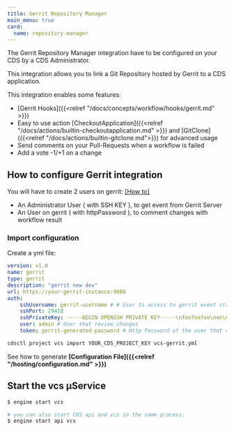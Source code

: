 ```yaml
---
title: Gerrit Repository Manager
main_menu: true
card: 
  name: repository-manager
---
```


The Gerrit Repository Manager integration have to be configured on your CDS by a CDS Administrator.

This integration allows you to link a Git Repository hosted by Gerrit
to a CDS application.

This integration enables some features:

 - [Gerrit Hooks]({{<relref "/docs/concepts/workflow/hooks/gerrit.md" >}})
 - Easy to use action [CheckoutApplication]({{<relref "/docs/actions/builtin-checkoutapplication.md" >}}) and [GitClone]({{<relref "/docs/actions/builtin-gitclone.md">}}) for advanced usage
 - Send comments on your Pull-Requests when a workflow is failed
 - Add a vote -1/+1 on a change

## How to configure Gerrit integration

You will have to create 2 users on gerrit: <a href="https://gerrit-review.googlesource.com/Documentation/cmd-create-account.html" target="_blank">[How to]</a>

 - An Administrator User ( with SSH KEY ), to get event from Gerrit Server
 - An User on gerrit ( with httpPassword ), to comment changes with workflow result
 

### Import configuration

Create a yml file:

```yaml
version: v1.0
name: gerrit
type: gerrit
description: "gerrit new dev"
url: https://your-gerrit-instance:9080
auth:
    sshUsername: gerrit-username # # User to access to gerrit event stream
    sshPort: 29418
    sshPrivateKey: -----BEGIN OPENSSH PRIVATE KEY-----\nfoofoofoo\non\none\nline\nhere\n-----END OPENSSH PRIVATE KEY-----" # Private key of the user who access to gerrit event stream
    user: admin # User that review changes
    token: gerrit-generated-password # Http Password of the user that comment changes
```

```sh
cdsctl project vcs import YOUR_CDS_PROJECT_KEY vcs-gerrit.yml
```

See how to generate **[Configuration File]({{<relref "/hosting/configuration.md" >}})**

## Start the vcs µService

```bash
$ engine start vcs

# you can also start CDS api and vcs in the same process:
$ engine start api vcs
```